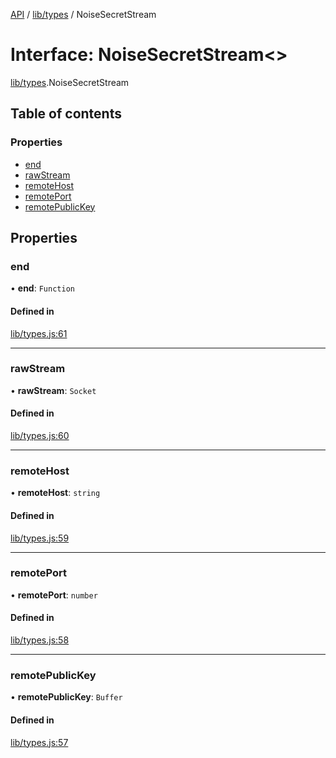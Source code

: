[API](../README.md) / [lib/types](../modules/lib_types.md) / NoiseSecretStream

# Interface: NoiseSecretStream<\>

[lib/types](../modules/lib_types.md).NoiseSecretStream

## Table of contents

### Properties

- [end](lib_types.NoiseSecretStream.md#end)
- [rawStream](lib_types.NoiseSecretStream.md#rawstream)
- [remoteHost](lib_types.NoiseSecretStream.md#remotehost)
- [remotePort](lib_types.NoiseSecretStream.md#remoteport)
- [remotePublicKey](lib_types.NoiseSecretStream.md#remotepublickey)

## Properties

### end

• **end**: `Function`

#### Defined in

[lib/types.js:61](https://github.com/digidem/mapeo-core-next/blob/8584770/lib/types.js#L61)

---

### rawStream

• **rawStream**: `Socket`

#### Defined in

[lib/types.js:60](https://github.com/digidem/mapeo-core-next/blob/8584770/lib/types.js#L60)

---

### remoteHost

• **remoteHost**: `string`

#### Defined in

[lib/types.js:59](https://github.com/digidem/mapeo-core-next/blob/8584770/lib/types.js#L59)

---

### remotePort

• **remotePort**: `number`

#### Defined in

[lib/types.js:58](https://github.com/digidem/mapeo-core-next/blob/8584770/lib/types.js#L58)

---

### remotePublicKey

• **remotePublicKey**: `Buffer`

#### Defined in

[lib/types.js:57](https://github.com/digidem/mapeo-core-next/blob/8584770/lib/types.js#L57)

